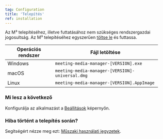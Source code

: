 ```yaml
---
tag: Configuration
title: 'Telepítés'
ref: installation
---
```


Az M³ telepítéséhez, illetve futtatásához nem szükséges rendszergazdai jogosultság. Az M³ telepítéséhez egyszerűen [töltse le](({{site.github}}/releases/latest)) és futtassa.

| Operációs rendszer  | Fájl letöltése |
| ---------------- | ---------------- |
| Windows | `meeting-media-manager-[VERSION].exe` |
| macOS | `meeting-media-manager-[VERSION]-universal.dmg` |
| Linux | `meeting-media-manager-[VERSION].AppImage` |

### Mi lesz a következő

Konfigurálja az alkalmazást a [Beállítások]({{page.lang}}/#configuration) képernyőn.

### Hiba történt a telepítés során?

Segítségért nézze meg ezt: [Műszaki használati jegyzetek]({{page.lang}}/#usage-notes).
